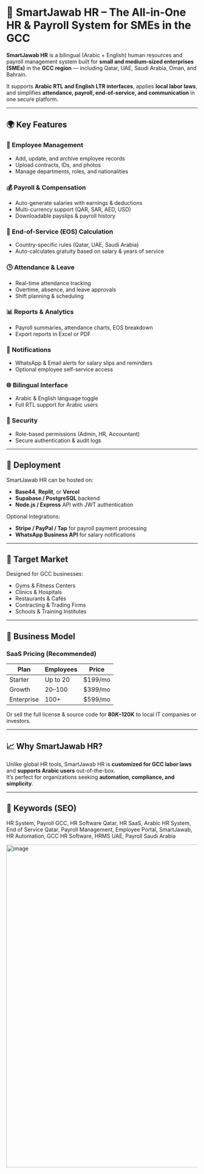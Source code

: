 # 🧾 SmartJawab HR – The All-in-One HR & Payroll System for SMEs in the GCC

**SmartJawab HR** is a bilingual (Arabic + English) human resources and payroll management system built for **small and medium-sized enterprises (SMEs)** in the **GCC region** — including Qatar, UAE, Saudi Arabia, Oman, and Bahrain.  

It supports **Arabic RTL and English LTR interfaces**, applies **local labor laws**, and simplifies **attendance, payroll, end-of-service, and communication** in one secure platform.

---

## 🌍 Key Features

### 👥 Employee Management
- Add, update, and archive employee records  
- Upload contracts, IDs, and photos  
- Manage departments, roles, and nationalities  

### 💰 Payroll & Compensation
- Auto-generate salaries with earnings & deductions  
- Multi-currency support (QAR, SAR, AED, USD)  
- Downloadable payslips & payroll history  

### 🧮 End-of-Service (EOS) Calculation
- Country-specific rules (Qatar, UAE, Saudi Arabia)  
- Auto-calculates gratuity based on salary & years of service  

### 🕒 Attendance & Leave
- Real-time attendance tracking  
- Overtime, absence, and leave approvals  
- Shift planning & scheduling  

### 📊 Reports & Analytics
- Payroll summaries, attendance charts, EOS breakdown  
- Export reports in Excel or PDF  

### 📩 Notifications
- WhatsApp & Email alerts for salary slips and reminders  
- Optional employee self-service access  

### 🌐 Bilingual Interface
- Arabic & English language toggle  
- Full RTL support for Arabic users  

### 🔐 Security
- Role-based permissions (Admin, HR, Accountant)  
- Secure authentication & audit logs  

---

## 🚀 Deployment
SmartJawab HR can be hosted on:
- **Base44**, **Replit**, or **Vercel**  
- **Supabase / PostgreSQL** backend  
- **Node.js / Express** API with JWT authentication  

Optional Integrations:
- **Stripe / PayPal / Tap** for payroll payment processing  
- **WhatsApp Business API** for salary notifications  

---

## 🧭 Target Market
Designed for GCC businesses:
- Gyms & Fitness Centers  
- Clinics & Hospitals  
- Restaurants & Cafés  
- Contracting & Trading Firms  
- Schools & Training Institutes  

---

## 💼 Business Model
### SaaS Pricing (Recommended)
| Plan | Employees | Price |
|------|------------|--------|
| Starter | Up to 20 | $199/mo |
| Growth | 20–100 | $399/mo |
| Enterprise | 100+ | $599/mo |

Or sell the full license & source code for **$80K–$120K** to local IT companies or investors.

---

## 📈 Why SmartJawab HR?
Unlike global HR tools, SmartJawab HR is **customized for GCC labor laws** and **supports Arabic users** out-of-the-box.  
It’s perfect for organizations seeking **automation, compliance, and simplicity**.

---

## 🔖 Keywords (SEO)
HR System, Payroll GCC, HR Software Qatar, HR SaaS, Arabic HR System,
End of Service Qatar, Payroll Management, Employee Portal, SmartJawab,
HR Automation, GCC HR Software, HRMS UAE, Payroll Saudi Arabia


<img width="1367" height="850" alt="image" src="https://github.com/user-attachments/assets/4b73dff7-c089-4841-8901-811e4bd1488b" />

